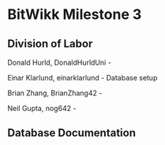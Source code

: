 # BitWikk Milestone 3

## Division of Labor

Donald Hurld, DonaldHurldUni - 

Einar Klarlund, einarklarlund - Database setup

Brian Zhang, BrianZhang42 - 

Neil Gupta, nog642 - 

## Database Documentation



